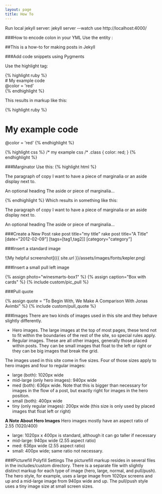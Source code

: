 ```yaml
---
layout: page
title: How To
---
```


Run local jekyll server:
    jekyll server --watch
    use http://localhost:4000/

###How to encode colon in your YML
Use the entity &#58;

##This is a how-to for making posts in Jekyll

###Add code snippets using Pygments

Use the highlight tag:

{% highlight ruby %} <br>
    # My example code <br>
    @color = 'red' <br>
 {% endhighlight %}

This results in markup like this:

{% highlight ruby %}
   # My example code
   @color = 'red'
{% endhighlight %}

{% highlight css %}
   /* my example css /*
   .class {
      color: red;
    }
{% endhighlight %}


###Marginator
Use this:
{% highlight html %}
<div class="marginator">
  <p>
    The paragraph of copy I want to have a piece of marginalia or an aside display next to.
  </p>
  <div class="marginalia">
    <p><span class="margin-heading">An optional heading</span> The aside or piece of marginalia...
    </p></div>
</div>
{% endhighlight %}
Which results in something like this:
<div class="marginator">
  <p>
    The paragraph of copy I want to have a piece of marginalia or an aside display next to.
  </p>
  <div class="marginalia">
    <p><span class="margin-heading">An optional heading</span> The aside or piece of marginalia...
    </p></div>
</div>

###Create a New Post
rake post title="my title"
rake post title="A Title" [date="2012-02-09"] [tags=[tag1,tag2]] [category="category"]

###Insert a standard image

![My helpful screenshot]({{ site.url }}/assets/images/fonts/kepler.png)


###Insert a small pull left image

{% assign photo="winesmarts-box1" %}
{% assign caption="Box with cards" %}
{% include custom/pic_pull %}


###Pull quote

{% assign quote = "To Begin With, We Make A Comparison With Jonas Avimbi" %}
{% include custom/pull_quote %}


###Images
There are two kinds of images used in this site and they behave slightly differently.

* Hero images. The large images at the top of most pages, these tend not to fit within the boundaries of the rest of the site, so special rules apply.
* Regular images. These are all other images, generally those placed within posts. They can be small images that float to the left or right or they can be big images that break the grid.

The images used in this site come in five sizes. Four of those sizes apply to hero images and four to regular images:

* large (both): 1020px wide
* mid-large (only hero images): 940px wide
* med (both): 636px wide. Note that this is bigger than necessary for images in the flow of a post, but exactly right for images in the hero position.
* small (both): 400px wide
* tiny (only regular images): 200px wide (this size is only used by placed images that float left or right)

**A Note About Hero Images**
Hero images mostly have an aspect ratio of 2.55 (1020/400)
* large: 1020px x 400px is standard, although it can go taller if necessary
* mid-large: 940px wide (2.55 aspect ratio)
* med: 636px wide (2.55 aspect ratio)
* small: 400px wide; same ratio not necessary.

###Picturefill Polyfill Settings
The picturefill markup resides in several files in the includes/custom directory. There is a separate file with slightly distinct markup for each type of image (hero, large, normal, and pull/push). The hero style, for example, uses a large image from 1020px screens and up and a mid-large image from 940px wide and up. The pull/push style uses a tiny image size at small screen sizes.

